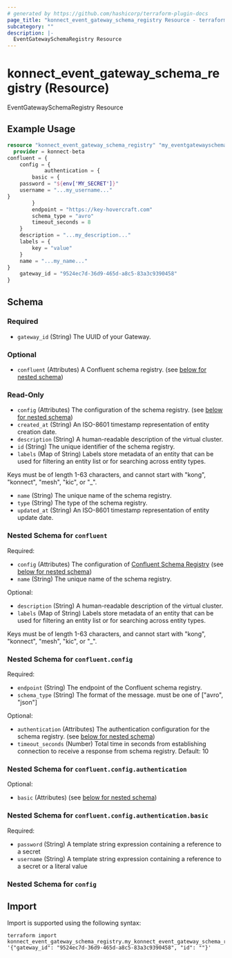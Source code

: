 ```yaml
---
# generated by https://github.com/hashicorp/terraform-plugin-docs
page_title: "konnect_event_gateway_schema_registry Resource - terraform-provider-konnect-beta"
subcategory: ""
description: |-
  EventGatewaySchemaRegistry Resource
---
```


# konnect_event_gateway_schema_registry (Resource)

EventGatewaySchemaRegistry Resource

## Example Usage

```terraform
resource "konnect_event_gateway_schema_registry" "my_eventgatewayschemaregistry" {
  provider = konnect-beta
confluent = {
    config = {
            authentication = {
        basic = {
    password = "${env['MY_SECRET']}"
    username = "...my_username..."
}
        }
        endpoint = "https://key-hovercraft.com"
        schema_type = "avro"
        timeout_seconds = 8
    }
    description = "...my_description..."
    labels = {
        key = "value"
    }
    name = "...my_name..."
}
    gateway_id = "9524ec7d-36d9-465d-a8c5-83a3c9390458"
}
```

<!-- schema generated by tfplugindocs -->
## Schema

### Required

- `gateway_id` (String) The UUID of your Gateway.

### Optional

- `confluent` (Attributes) A Confluent schema registry. (see [below for nested schema](#nestedatt--confluent))

### Read-Only

- `config` (Attributes) The configuration of the schema registry. (see [below for nested schema](#nestedatt--config))
- `created_at` (String) An ISO-8601 timestamp representation of entity creation date.
- `description` (String) A human-readable description of the virtual cluster.
- `id` (String) The unique identifier of the schema registry.
- `labels` (Map of String) Labels store metadata of an entity that can be used for filtering an entity list or for searching across entity types. 

Keys must be of length 1-63 characters, and cannot start with "kong", "konnect", "mesh", "kic", or "_".
- `name` (String) The unique name of the schema registry.
- `type` (String) The type of the schema registry.
- `updated_at` (String) An ISO-8601 timestamp representation of entity update date.

<a id="nestedatt--confluent"></a>
### Nested Schema for `confluent`

Required:

- `config` (Attributes) The configuration of [Confluent Schema Registry](https://github.com/confluentinc/schema-registry) (see [below for nested schema](#nestedatt--confluent--config))
- `name` (String) The unique name of the schema registry.

Optional:

- `description` (String) A human-readable description of the virtual cluster.
- `labels` (Map of String) Labels store metadata of an entity that can be used for filtering an entity list or for searching across entity types. 

Keys must be of length 1-63 characters, and cannot start with "kong", "konnect", "mesh", "kic", or "_".

<a id="nestedatt--confluent--config"></a>
### Nested Schema for `confluent.config`

Required:

- `endpoint` (String) The endpoint of the Confluent schema registry.
- `schema_type` (String) The format of the message. must be one of ["avro", "json"]

Optional:

- `authentication` (Attributes) The authentication configuration for the schema registry. (see [below for nested schema](#nestedatt--confluent--config--authentication))
- `timeout_seconds` (Number) Total time in seconds from establishing connection to receive a response from schema registry. Default: 10

<a id="nestedatt--confluent--config--authentication"></a>
### Nested Schema for `confluent.config.authentication`

Optional:

- `basic` (Attributes) (see [below for nested schema](#nestedatt--confluent--config--authentication--basic))

<a id="nestedatt--confluent--config--authentication--basic"></a>
### Nested Schema for `confluent.config.authentication.basic`

Required:

- `password` (String) A template string expression containing a reference to a secret
- `username` (String) A template string expression containing a reference to a secret or a literal value





<a id="nestedatt--config"></a>
### Nested Schema for `config`

## Import

Import is supported using the following syntax:

```shell
terraform import konnect_event_gateway_schema_registry.my_konnect_event_gateway_schema_registry '{"gateway_id": "9524ec7d-36d9-465d-a8c5-83a3c9390458", "id": ""}'
```
